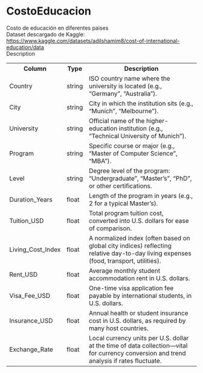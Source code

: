 # CostoEducacion
Costo de educación en diferentes paises<br>
Dataset descargado de Kaggle: https://www.kaggle.com/datasets/adilshamim8/cost-of-international-education/data<br>
Description<br>
<table>
<tr><th>Column</th> 	   	    <th>Type</th>  	<th>Description</th></tr>
<tr><td>Country    	    <td>string 	<td>ISO country name where the university is located (e.g., “Germany”, “Australia”).
<tr><td>City 	   	      <td>string 	<td>City in which the institution sits (e.g., “Munich”, “Melbourne”).
<tr><td>University 	    <td>string 	<td>Official name of the higher-education institution (e.g., “Technical University of Munich”).
<tr><td>Program    	    <td>string 	<td>Specific course or major (e.g., “Master of Computer Science”, “MBA”).
<tr><td>Level 	   	    <td>string 	<td>Degree level of the program: “Undergraduate”, “Master’s”, “PhD”, or other certifications.
<tr><td>Duration_Years 	<td>float <td>Length of the program in years (e.g., 2 for a typical Master’s).
<tr><td>Tuition_USD 	  <td>float <td>Total program tuition cost, converted into U.S. dollars for ease of comparison.
<tr><td>Living_Cost_Index <td>float <td>A normalized index (often based on global city indices) reflecting relative day-to-day living expenses (food, transport, utilities).
<tr><td>Rent_USD 	      <td>float <td>Average monthly student accommodation rent in U.S. dollars.
<tr><td>Visa_Fee_USD 	  <td>float <td>One-time visa application fee payable by international students, in U.S. dollars.
<tr><td>Insurance_USD 	<td>float <td>Annual health or student insurance cost in U.S. dollars, as required by many host countries.
<tr><td>Exchange_Rate 	<td>float <td>Local currency units per U.S. dollar at the time of data collection—vital for currency conversion and trend analysis if rates fluctuate.
</table>
